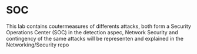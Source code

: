 # SOC
This lab contains coutermeasures of differents attacks, both form a Security Operations Center (SOC) in the detection aspec, Network Security and contingency of the same attacks will be representen and explained in the Networking/Security repo
